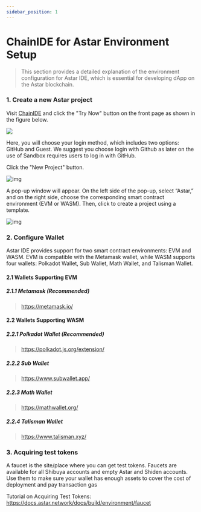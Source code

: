 ```yaml
---
sidebar_position: 1
---
```


# ChainIDE for Astar Environment Setup

> This section provides a detailed explanation of the environment configuration for Astar IDE, which is essential for developing dApp on the Astar blockchain.

### 1. Create a new Astar project

Visit [ChainIDE](chainide.com) and click the "Try Now" button on the front page as shown in the figure below.

![](https://files.gitbook.com/v0/b/gitbook-x-prod.appspot.com/o/spaces%2F-MYy-lqJKjq1m0yBAX4r%2Fuploads%2FHcGG1r0m832Y05z1D7VT%2Fimage.png?alt=media&token=2ba1b1c0-7bc2-49cc-b08e-35c29934f19f)

Here, you will choose your login method, which includes two options: GitHub and Guest. We suggest you choose login with Github as later on the use of Sandbox requires users to log in with GitHub.

Click the "New Project" button.

![img](https://files.gitbook.com/v0/b/gitbook-x-prod.appspot.com/o/spaces%2F-MYy-lqJKjq1m0yBAX4r%2Fuploads%2FFaeBrBu7u5LUAxQynl1r%2Fimage.png?alt=media&token=7a988e98-415c-442e-a137-080f2dbd0372)

A pop-up window will appear. On the left side of the pop-up, select “Astar,” and on the right side, choose the corresponding smart contract environment (EVM or WASM). Then, click to create a project using a template.

![img](https://files.gitbook.com/v0/b/gitbook-x-prod.appspot.com/o/spaces%2F-MYy-lqJKjq1m0yBAX4r%2Fuploads%2FtlDKHhGPOGacmVNHCOgE%2Fimage.png?alt=media&token=92b6347b-346e-420b-92c9-7684078338cd)

### 2. Configure Wallet

Astar IDE provides support for two smart contract environments: EVM and WASM. EVM is compatible with the Metamask wallet, while WASM supports four wallets: Polkadot Wallet, Sub Wallet, Math Wallet, and Talisman Wallet.

#### 2.1 Wallets Supporting EVM

##### 2.1.1 Metamask (Recommended)

> https://metamask.io/

#### 2.2 Wallets Supporting WASM

##### 2.2.1 Polkadot Wallet (Recommended)

> https://polkadot.js.org/extension/

##### 2.2.2 Sub Wallet

> https://www.subwallet.app/

##### 2.2.3 Math Wallet

> https://mathwallet.org/

##### 2.2.4 Talisman Wallet

> https://www.talisman.xyz/

### 3. Acquiring test tokens

A faucet is the site/place where you can get test tokens. Faucets are available for all Shibuya accounts and empty Astar and Shiden accounts. Use them to make sure your wallet has enough assets to cover the cost of deployment and pay transaction gas

Tutorial on Acquiring Test Tokens: https://docs.astar.network/docs/build/environment/faucet

